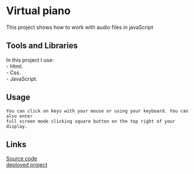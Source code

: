 # Virtual piano
 This project shows how to work with audio files in javaScript
## Tools and Libraries
 In this project I use:<br/>
    - Html.<br/>
    - Css.<br/>
    - JavaScript.<br/>
## Usage
    You can click on keys with your mouse or using your keyboard. You can also enter 
    full screen mode clicking square button on the top right of your display.
## Links
[Source code](https://github.com/mikitapapok/virtualpiano/tree/piano)
<br/>
[deployed project](https://mikitapapok.github.io/virtualpiano/)

